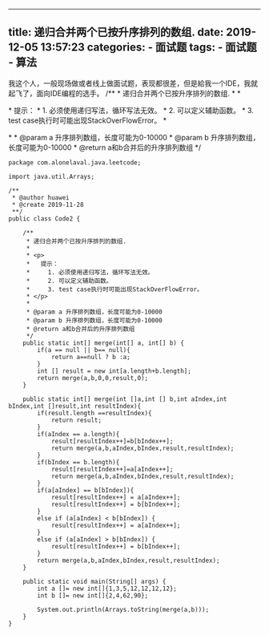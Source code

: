 ---
title: 递归合并两个已按升序排列的数组.
date: 2019-12-05 13:57:23
categories: 
	- 面试题
tags:
	- 面试题
	- 算法  
---
我这个人，一般现场做或者线上做面试题，表现都很差，但是給我一个IDE，我就起飞了，面向IDE编程的选手。
    /**
     * 递归合并两个已按升序排列的数组.
     *
     * <p>
     *   提示：
     *     1. 必须使用递归写法，循环写法无效。
     *     2. 可以定义辅助函数。
     *     3. test case执行时可能出现StackOverFlowError。
     * </p>
     *
     * @param a 升序排列数组，长度可能为0-10000
     * @param b 升序排列数组，长度可能为0-10000
     * @return a和b合并后的升序排列数组
     */
     
```
package com.alonelaval.java.leetcode;

import java.util.Arrays;

/**
 * @author huawei
 * @create 2019-11-28
 **/
public class Code2 {

    /**
     * 递归合并两个已按升序排列的数组.
     *
     * <p>
     *   提示：
     *     1. 必须使用递归写法，循环写法无效。
     *     2. 可以定义辅助函数。
     *     3. test case执行时可能出现StackOverFlowError。
     * </p>
     *
     * @param a 升序排列数组，长度可能为0-10000
     * @param b 升序排列数组，长度可能为0-10000
     * @return a和b合并后的升序排列数组
     */
    public static int[] merge(int[] a, int[] b) {
        if(a == null || b== null){
            return a==null ? b :a;
        }
        int [] result = new int[a.length+b.length];
        return merge(a,b,0,0,result,0);
    }

    public static int[] merge(int []a,int [] b,int aIndex,int bIndex,int []result,int resultIndex){
        if(result.length ==resultIndex){
            return result;
        }
        if(aIndex == a.length){
            result[resultIndex++]=b[bIndex++];
            return merge(a,b,aIndex,bIndex,result,resultIndex);
        }
        if(bIndex == b.length){
            result[resultIndex++]=a[aIndex++];
            return merge(a,b,aIndex,bIndex,result,resultIndex);
        }
        if(a[aIndex] == b[bIndex]){
            result[resultIndex++] = a[aIndex++];
            result[resultIndex++] = b[bIndex++];
        }
        else if (a[aIndex] < b[bIndex]) {
            result[resultIndex++] = a[aIndex++];
        }
        else if (a[aIndex] > b[bIndex]) {
            result[resultIndex++] = b[bIndex++];
        }
        return merge(a,b,aIndex,bIndex,result,resultIndex);
    }

    public static void main(String[] args) {
        int a []= new int[]{1,3,5,12,12,12,12};
        int b []= new int[]{2,4,62,90};

        System.out.println(Arrays.toString(merge(a,b)));
    }
}

```
     